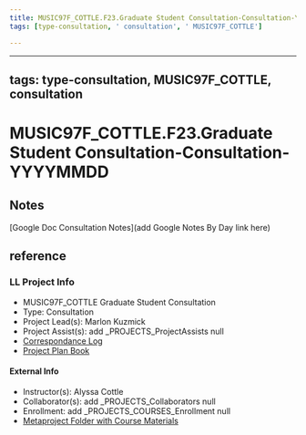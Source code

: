 ```yaml
---
title: MUSIC97F_COTTLE.F23.Graduate Student Consultation-Consultation-YYYYMMDD
tags: [type-consultation, ' consultation', ' MUSIC97F_COTTLE']

---
```


---
tags: type-consultation, MUSIC97F_COTTLE, consultation
---
# MUSIC97F_COTTLE.F23.Graduate Student Consultation-Consultation-YYYYMMDD

## Notes
[Google Doc Consultation Notes](add Google Notes By Day link here)

## reference
### LL Project Info
* MUSIC97F_COTTLE Graduate Student Consultation
* Type: Consultation
* Project Lead(s): Marlon Kuzmick
* Project Assist(s): add _PROJECTS_ProjectAssists null
* [Correspondance Log](https://docs.google.com/document/d/1qHVQKRTCnFIN0Udh3jV42BUEwPpKI-ClmC8cQh_zMJE/edit)
* [Project Plan Book](https://hackmd.io/@ll-23-24/HJDORgrR2)

#### External Info
* Instructor(s): Alyssa Cottle
* Collaborator(s): add _PROJECTS_Collaborators null
* Enrollment: add _PROJECTS_COURSES_Enrollment null
* [Metaproject Folder with Course Materials](https://drive.google.com/drive/folders/1fZh4wmUIMT4ljtwqk6H9efCf9MBZ86bW)
